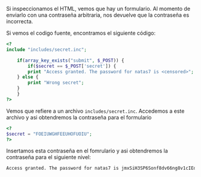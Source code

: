 Si inspeccionamos el HTML, vemos que hay un formulario. Al momento de enviarlo
con una contraseña arbitraria, nos devuelve que la contraseña es incorrecta.

Si vemos el codigo fuente, encontramos el siguiente código:

```php
<?
include "includes/secret.inc";

    if(array_key_exists("submit", $_POST)) {
        if($secret == $_POST['secret']) {
        print "Access granted. The password for natas7 is <censored>";
    } else {
        print "Wrong secret";
    }
    }
?>
```

Vemos que refiere a un archivo `includes/secret.inc`. Accedemos a este archivo y
asi obtendremos la contraseña para el formulario

```php
<?
$secret = "FOEIUWGHFEEUHOFUOIU";
?>
```

Insertamos esta contraseña en el fomrulario y asi obtendremos la contraseña para
el siguiente nivel:

```html
Access granted. The password for natas7 is jmxSiH3SP6Sonf8dv66ng8v1cIEdjXWr
```
